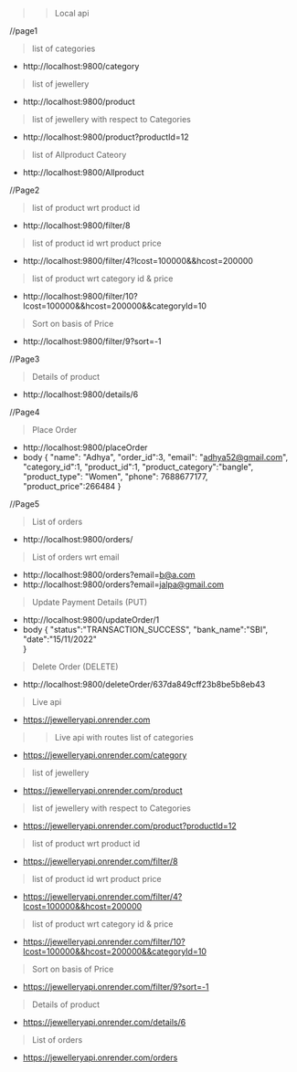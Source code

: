 >> Local api

//page1

> list of categories
* http://localhost:9800/category

> list of jewellery
* http://localhost:9800/product

> list of jewellery with respect to Categories
* http://localhost:9800/product?productId=12

> list of Allproduct Cateory
* http://localhost:9800/Allproduct


//Page2

> list of product wrt product id
* http://localhost:9800/filter/8

> list of product id wrt product price
* http://localhost:9800/filter/4?lcost=100000&&hcost=200000

>list of product wrt category id & price
* http://localhost:9800/filter/10?lcost=100000&&hcost=200000&&categoryId=10

>Sort on basis of Price
* http://localhost:9800/filter/9?sort=-1


//Page3

> Details of product
* http://localhost:9800/details/6


//Page4

> Place Order
* http://localhost:9800/placeOrder
* body
 {
        "name": "Adhya",
        "order_id":3,
        "email": "adhya52@gmail.com",
        "category_id":1,
        "product_id":1,
        "product_category":"bangle",
        "product_type": "Women",
        "phone": 7688677177,
        "product_price":266484
    }

//Page5

> List of orders
* http://localhost:9800/orders/

> List of orders wrt email
* http://localhost:9800/orders?email=b@a.com
* http://localhost:9800/orders?email=jalpa@gmail.com

> Update Payment Details (PUT)
* http://localhost:9800/updateOrder/1
* body
{
        "status":"TRANSACTION_SUCCESS",
        "bank_name":"SBI",
        "date":"15/11/2022"        
}

> Delete Order (DELETE)
* http://localhost:9800/deleteOrder/637da849cff23b8be5b8eb43



> Live api 
* https://jewelleryapi.onrender.com

>> Live api with routes
> list of categories
* https://jewelleryapi.onrender.com/category

> list of jewellery
* https://jewelleryapi.onrender.com/product

> list of jewellery with respect to Categories
* https://jewelleryapi.onrender.com/product?productId=12

> list of product wrt product id
* https://jewelleryapi.onrender.com/filter/8

> list of product id wrt product price
* https://jewelleryapi.onrender.com/filter/4?lcost=100000&&hcost=200000

>list of product wrt category id & price
* https://jewelleryapi.onrender.com/filter/10?lcost=100000&&hcost=200000&&categoryId=10

>Sort on basis of Price
* https://jewelleryapi.onrender.com/filter/9?sort=-1

> Details of product
* https://jewelleryapi.onrender.com/details/6

> List of orders
* https://jewelleryapi.onrender.com/orders
